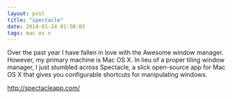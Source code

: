 ```yaml
---
layout: post
title: "spectacle"
date: 2014-01-24 01:50:03
tags: mac os x
---
```


</p>
Over the past year I have fallen in love with the Awesome window manager. However, my primary machine is Mac OS X. In lieu of a proper tiling window manager, I just stumbled across Spectacle, a slick  open-source app for Mac OS X that gives you configurable shortcuts for manipulating windows.
</p>

<p>
<a href="http://spectacleapp.com/">http://spectacleapp.com/</a><p>
